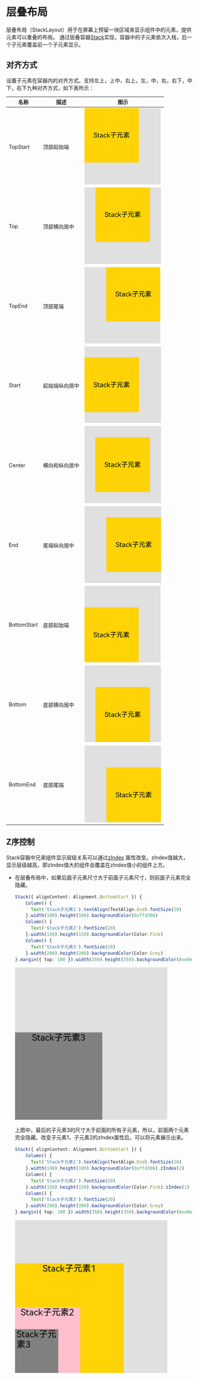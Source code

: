 # 层叠布局

层叠布局（StackLayout）用于在屏幕上预留一块区域来显示组件中的元素，提供元素可以重叠的布局。
通过层叠容器[Stack](../reference/arkui-ts/ts-container-stack.md)实现，容器中的子元素依次入栈，后一个子元素覆盖前一个子元素显示。

## 对齐方式

设置子元素在容器内的对齐方式。支持左上，上中，右上，左，中，右，右下，中下，右下九种对齐方式，如下表所示：

|名称|    描述| 图示 |
|---|	---|---|
|TopStart|    顶部起始端 |![](figures/stacktopstart.png)|
Top    |顶部横向居中 |![](figures/stacktop.png)|
TopEnd|    顶部尾端 |![](figures/stacktopend.png)|
Start|    起始端纵向居中 |![](figures/stackstart.png)|
Center|    横向和纵向居中 |![](figures/stackcenter.png)|
End|    尾端纵向居中 |![](figures/stackend.png)|
BottomStart    |底部起始端 |![](figures/stackbottomstart.png)|
Bottom|    底部横向居中 |![](figures/stackbottom.png)|
BottomEnd|    底部尾端 |![](figures/stackbottomend.png)|

## Z序控制

Stack容器中兄弟组件显示层级关系可以通过[zIndex](../reference/arkui-ts/ts-universal-attributes-z-order.md)
属性改变。zIndex值越大，显示层级越高，即zIndex值大的组件会覆盖在zIndex值小的组件上方。

- 在层叠布局中，如果后面子元素尺寸大于前面子元素尺寸，则前面子元素完全隐藏。

    ```ts
    Stack({ alignContent: Alignment.BottomStart }) {
        Column() {
          Text('Stack子元素1').textAlign(TextAlign.End).fontSize(20)
        }.width(100).height(100).backgroundColor(0xffd306)
        Column() {
          Text('Stack子元素2').fontSize(20)
        }.width(150).height(150).backgroundColor(Color.Pink)
        Column() {
          Text('Stack子元素3').fontSize(20)
        }.width(200).height(200).backgroundColor(Color.Grey)
    }.margin({ top: 100 }).width(350).height(350).backgroundColor(0xe0e0e0)
    ```

  ![](figures/stack2.png)

  上图中，最后的子元素3的尺寸大于前面的所有子元素，所以，前面两个元素完全隐藏。改变子元素1，子元素2的zIndex属性后，可以将元素展示出来。

    ```ts
    Stack({ alignContent: Alignment.BottomStart }) {
        Column() {
          Text('Stack子元素1').textAlign(TextAlign.End).fontSize(20)
        }.width(100).height(100).backgroundColor(0xffd306).zIndex(2)
        Column() {
          Text('Stack子元素2').fontSize(20)
        }.width(150).height(150).backgroundColor(Color.Pink).zIndex(1)
        Column() {
          Text('Stack子元素3').fontSize(20)
        }.width(200).height(200).backgroundColor(Color.Grey)
    }.margin({ top: 100 }).width(350).height(350).backgroundColor(0xe0e0e0)
    ```
  
    ![](figures/stack1.png)
